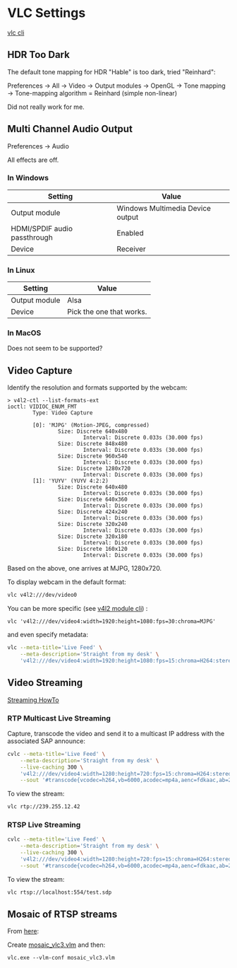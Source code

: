 # VLC Settings

[vlc cli](https://wiki.videolan.org/VLC_command-line_help/)

## HDR Too Dark

The default tone mapping for HDR "Hable" is too dark, tried "Reinhard":

Preferences -> All -> Video -> Output modules -> OpenGL ->
Tone mapping -> Tone-mapping algorithm = Reinhard (simple non-linear)

Did not really work for me.

## Multi Channel Audio Output

Preferences -> Audio

All effects are off.

### In Windows

Setting|Value
-------|-----
Output module|Windows Multimedia Device output
HDMI/SPDIF audio passthrough|Enabled
Device|Receiver

### In Linux

Setting|Value
-------|-----
Output module|Alsa
Device|Pick the one that works.


### In MacOS

Does not seem to be supported?

## Video Capture

Identify the resolution and formats supported by the webcam:
```
> v4l2-ctl --list-formats-ext
ioctl: VIDIOC_ENUM_FMT
        Type: Video Capture

        [0]: 'MJPG' (Motion-JPEG, compressed)
                Size: Discrete 640x480
                        Interval: Discrete 0.033s (30.000 fps)
                Size: Discrete 848x480
                        Interval: Discrete 0.033s (30.000 fps)
                Size: Discrete 960x540
                        Interval: Discrete 0.033s (30.000 fps)
                Size: Discrete 1280x720
                        Interval: Discrete 0.033s (30.000 fps)
        [1]: 'YUYV' (YUYV 4:2:2)
                Size: Discrete 640x480
                        Interval: Discrete 0.033s (30.000 fps)
                Size: Discrete 640x360
                        Interval: Discrete 0.033s (30.000 fps)
                Size: Discrete 424x240
                        Interval: Discrete 0.033s (30.000 fps)
                Size: Discrete 320x240
                        Interval: Discrete 0.033s (30.000 fps)
                Size: Discrete 320x180
                        Interval: Discrete 0.033s (30.000 fps)
                Size: Discrete 160x120
                        Interval: Discrete 0.033s (30.000 fps)
```
Based on the above, one arrives at MJPG, 1280x720.

To display webcam in the default format:
```sh
vlc v4l2:///dev/video0
```
You can be more specific (see
[v4l2 module cli](https://wiki.videolan.org/Documentation:Modules/v4l2/))
:
```
vlc 'v4l2:///dev/video4:width=1920:height=1080:fps=30:chroma=MJPG'
```
and even specify metadata:

```sh
vlc --meta-title='Live Feed' \
    --meta-description='Straight from my desk' \
    'v4l2:///dev/video4:width=1920:height=1080:fps=15:chroma=H264:stereo=disabled:samplerate:44100'
```

## Video Streaming

[Streaming HowTo](https://wiki.videolan.org/Documentation:Streaming_HowTo/)


### RTP Multicast Live Streaming

Capture, transcode the video and send it to a multicast IP address with the
associated SAP announce:

```sh
cvlc --meta-title='Live Feed' \
    --meta-description='Straight from my desk' \
    --live-caching 300 \
    'v4l2:///dev/video4:width=1280:height=720:fps=15:chroma=H264:stereo=disabled:samplerate:44100' \
    --sout '#transcode{vcodec=h264,vb=6000,acodec=mp4a,aenc=fdkaac,ab=256}:rtp{mux=ts,dst=239.255.12.42,sdp=sap,name=Test}'
```
To view the stream:

```sh
vlc rtp://239.255.12.42
```

### RTSP Live Streaming

```sh
cvlc --meta-title='Live Feed' \
    --meta-description='Straight from my desk' \
    --live-caching 300 \
    'v4l2:///dev/video4:width=1280:height=720:fps=15:chroma=H264:stereo=disabled:samplerate:44100' \
    --sout '#transcode{vcodec=h264,vb=6000,acodec=mp4a,aenc=fdkaac,ab=256}:rtp{dst=127.0.0.1,port=1234,sdp=rtsp://localhost:554/test.sdp}'
```
To view the stream:

```sh
vlc rtsp://localhost:554/test.sdp
```

## Mosaic of RTSP streams

From
[here](https://stackoverflow.com/questions/59180160/mosaic-of-rtsp-streams-vlc-3-0-8):

Create [mosaic_vlc3.vlm](./mosaic_vlc3.vlm) and then:

```
vlc.exe --vlm-conf mosaic_vlc3.vlm
```
